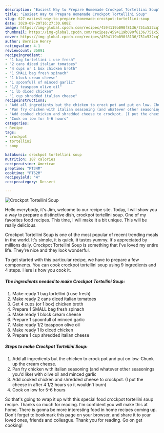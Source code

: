 ```yaml
---
description: "Easiest Way to Prepare Homemade Crockpot Tortellini Soup"
title: "Easiest Way to Prepare Homemade Crockpot Tortellini Soup"
slug: 627-easiest-way-to-prepare-homemade-crockpot-tortellini-soup
date: 2020-09-29T16:27:30.608Z
image: https://img-global.cpcdn.com/recipes/4594119b090f8136/751x532cq70/crockpot-tortellini-soup-recipe-main-photo.jpg
thumbnail: https://img-global.cpcdn.com/recipes/4594119b090f8136/751x532cq70/crockpot-tortellini-soup-recipe-main-photo.jpg
cover: https://img-global.cpcdn.com/recipes/4594119b090f8136/751x532cq70/crockpot-tortellini-soup-recipe-main-photo.jpg
author: Bernice Henry
ratingvalue: 4.1
reviewcount: 35091
recipeingredient:
- "1 bag tortellini i use fresh"
- "2 cans diced italian tomatoes"
- "4 cups or 1 box chicken broth"
- "1 SMALL bag fresh spinach"
- "1 block cream cheese"
- "1 spoonfull of minced garlic"
- "1/2 teaspoon olive oil"
- "1 lb diced chicken"
- "1 cup shredded italian cheese"
recipeinstructions:
- "Add all ingredients but the chicken to crock pot and put on low. Chunk up the cream cheese."
- "Pan fry chicken with italian seasoning (and whatever other seasonings you&#39;d like) with olive oil and minced garlic"
- "Add cooked chicken and shredded cheese to crockpot. (I put the cheese in after 4 1/2 hours so it wouldn&#39;t burn)"
- "Cook on low for 5-6 hours"
categories:
- Recipe
tags:
- crockpot
- tortellini
- soup

katakunci: crockpot tortellini soup 
nutrition: 187 calories
recipecuisine: American
preptime: "PT34M"
cooktime: "PT52M"
recipeyield: "4"
recipecategory: Dessert

---
```



![Crockpot Tortellini Soup](https://img-global.cpcdn.com/recipes/4594119b090f8136/751x532cq70/crockpot-tortellini-soup-recipe-main-photo.jpg)

Hello everybody, it's Jim, welcome to our recipe site. Today, I will show you a way to prepare a distinctive dish, crockpot tortellini soup. One of my favorites food recipes. This time, I will make it a bit unique. This will be really delicious.

Crockpot Tortellini Soup is one of the most popular of recent trending meals in the world. It's simple, it is quick, it tastes yummy. It's appreciated by millions daily. Crockpot Tortellini Soup is something that I've loved my entire life. They're nice and they look wonderful.




To get started with this particular recipe, we have to prepare a few components. You can cook crockpot tortellini soup using 9 ingredients and 4 steps. Here is how you cook it.

<!--inarticleads1-->

##### The ingredients needed to make Crockpot Tortellini Soup:

1. Make ready 1 bag tortellini (i use fresh)
1. Make ready 2 cans diced italian tomatoes
1. Get 4 cups (or 1 box) chicken broth
1. Prepare 1 SMALL bag fresh spinach
1. Make ready 1 block cream cheese
1. Prepare 1 spoonfull of minced garlic
1. Make ready 1/2 teaspoon olive oil
1. Make ready 1 lb diced chicken
1. Prepare 1 cup shredded italian cheese




<!--inarticleads2-->

##### Steps to make Crockpot Tortellini Soup:

1. Add all ingredients but the chicken to crock pot and put on low. Chunk up the cream cheese.
1. Pan fry chicken with italian seasoning (and whatever other seasonings you&#39;d like) with olive oil and minced garlic
1. Add cooked chicken and shredded cheese to crockpot. (I put the cheese in after 4 1/2 hours so it wouldn&#39;t burn)
1. Cook on low for 5-6 hours




So that's going to wrap it up with this special food crockpot tortellini soup recipe. Thanks so much for reading. I'm confident you will make this at home. There is gonna be more interesting food in home recipes coming up. Don't forget to bookmark this page on your browser, and share it to your loved ones, friends and colleague. Thank you for reading. Go on get cooking!
